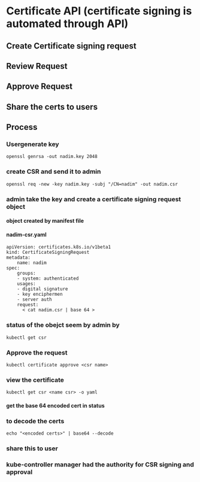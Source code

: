 # Certificate API (certificate signing is automated through API)
## Create Certificate signing request
## Review Request
## Approve Request
## Share the certs to users
## Process
### Usergenerate key
```
openssl genrsa -out nadim.key 2048
```
### create CSR and send it to admin
```
openssl req -new -key nadim.key -subj "/CN=nadim" -out nadim.csr
```
### admin take the key and create a certificate signing request object
#### object created by manifest file
#### nadim-csr.yaml
```
apiVersion: certificates.k8s.io/v1beta1
kind: CertificateSigningRequest
metadata:
    name: nadim
spec:
    groups:
    - system: authenticated
    usages:
    - digital signature
    - key enciphermen
    - server auth
    request:
      < cat nadim.csr | base 64 >
```
### status of the obejct seem by admin by
```
kubectl get csr
```
### Approve the request
```
kubectl certificate approve <csr name> 
```
### view the certificate
```
kubectl get csr <name csr> -o yaml
```
#### get the base 64 encoded cert in status
### to decode the certs
```
echo "<encoded certs>" | base64 --decode
```
### share this to user
### kube-controller manager had the authority for CSR signing and approval